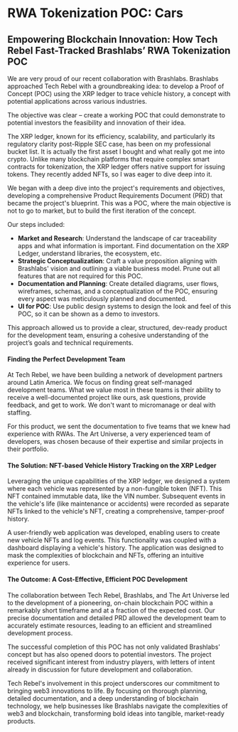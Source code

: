 # RWA Tokenization POC: Cars

## Empowering Blockchain Innovation: How Tech Rebel Fast-Tracked Brashlabs’ RWA Tokenization POC

We are very proud of our recent collaboration with Brashlabs. Brashlabs approached Tech Rebel with a groundbreaking idea: to develop a Proof of Concept (POC) using the XRP ledger to trace vehicle history, a concept with potential applications across various industries.&#x20;

The objective was clear – create a working POC that could demonstrate to potential investors the feasibility and innovation of their idea.

The XRP ledger, known for its efficiency, scalability, and particularly its regulatory clarity post-Ripple SEC case, has been on my professional bucket list. It is actually the first asset I bought and what really got me into crypto. Unlike many blockchain platforms that require complex smart contracts for tokenization, the XRP ledger offers native support for issuing tokens. They recently added NFTs, so I was eager to dive deep into it.

We began with a deep dive into the project's requirements and objectives, developing a comprehensive Product Requirements Document (PRD) that became the project's blueprint. This was a POC, where the main objective is not to go to market, but to build the first iteration of the concept.

Our steps included:

* **Market and Research**: Understand the landscape of car traceability apps and what information is important. Find documentation on the XRP Ledger, understand libraries, the ecosystem, etc.
* **Strategic Conceptualization**: Craft a value proposition aligning with Brashlabs' vision and outlining a viable business model. Prune out all features that are not required for this POC.
* **Documentation and Planning**: Create detailed diagrams, user flows, wireframes, schemas, and a conceptualization of the POC, ensuring every aspect was meticulously planned and documented.
* **UI for POC**: Use public design systems to design the look and feel of this POC, so it can be shown as a demo to investors.

This approach allowed us to provide a clear, structured, dev-ready product for the development team, ensuring a cohesive understanding of the project’s goals and technical requirements.

#### Finding the Perfect Development Team

At Tech Rebel, we have been building a network of development partners around Latin America. We focus on finding great self-managed development teams. What we value most in these teams is their ability to receive a well-documented project like ours, ask questions, provide feedback, and get to work. We don't want to micromanage or deal with staffing.

For this product, we sent the documentation to five teams that we knew had experience with RWAs. The Art Universe, a very experienced team of developers, was chosen because of their expertise and similar projects in their portfolio.

#### The Solution: NFT-based Vehicle History Tracking on the XRP Ledger

Leveraging the unique capabilities of the XRP ledger, we designed a system where each vehicle was represented by a non-fungible token (NFT). This NFT contained immutable data, like the VIN number. Subsequent events in the vehicle's life (like maintenance or accidents) were recorded as separate NFTs linked to the vehicle's NFT, creating a comprehensive, tamper-proof history.

A user-friendly web application was developed, enabling users to create new vehicle NFTs and log events. This functionality was coupled with a dashboard displaying a vehicle's history. The application was designed to mask the complexities of blockchain and NFTs, offering an intuitive experience for users.

#### The Outcome: A Cost-Effective, Efficient POC Development

The collaboration between Tech Rebel, Brashlabs, and The Art Universe led to the development of a pioneering, on-chain blockchain POC within a remarkably short timeframe and at a fraction of the expected cost. Our precise documentation and detailed PRD allowed the development team to accurately estimate resources, leading to an efficient and streamlined development process.

The successful completion of this POC has not only validated Brashlabs' concept but has also opened doors to potential investors. The project received significant interest from industry players, with letters of intent already in discussion for future development and collaboration.

Tech Rebel's involvement in this project underscores our commitment to bringing web3 innovations to life. By focusing on thorough planning, detailed documentation, and a deep understanding of blockchain technology, we help businesses like Brashlabs navigate the complexities of web3 and blockchain, transforming bold ideas into tangible, market-ready products.

